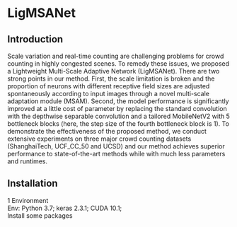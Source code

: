 # LigMSANet
## Introduction
Scale variation and real-time counting are challenging problems for crowd counting in highly congested scenes. To remedy these issues, we proposed a Lightweight Multi-Scale Adaptive Network (LigMSANet). There are two strong points in our method. First, the scale limitation is broken and the proportion of neurons with different receptive field sizes are adjusted spontaneously according to input images through a novel multi-scale adaptation module (MSAM). Second, the model performance is significantly improved at a little cost of parameter by replacing the standard convolution with the depthwise separable convolution and a tailored MobileNetV2 with 5 bottleneck blocks (here, the step size of the fourth bottleneck block is 1). To demonstrate the effectiveness of the proposed method, we conduct extensive experiments on three major crowd counting datasets (ShanghaiTech, UCF_CC_50 and UCSD) and our method achieves superior performance to state-of-the-art methods while with much less parameters and runtimes.
## Installation
1 Environment<br>
Env: Python 3.7; keras 2.3.1; CUDA 10.1; <br>
Install some packages
